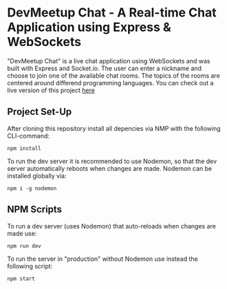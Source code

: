 # DevMeetup Chat - A Real-time Chat Application using Express & WebSockets

"DevMeetup Chat" is a live chat application using WebSockets and was built with Express and Socket.io. The user can enter a nickname and choose to join one of the available chat rooms. The topics of the rooms are centered around differend programming languages. You can check out a live version of this project [here](https://devmeetup-chat.herokuapp.com/)

## Project Set-Up

After cloning this repository install all depencies via NMP with the following CLI-command:

`npm install`

To run the dev server it is recommended to use Nodemon, so that the dev server automatically reboots when changes are made. Nodemon can be installed globally via:

`npm i -g nodemon`

## NPM Scripts

To run a dev server (uses Nodemon) that auto-reloads when changes are made use:

`npm run dev`

To run the server in "production" without Nodemon use instead the following script:

`npm start`
